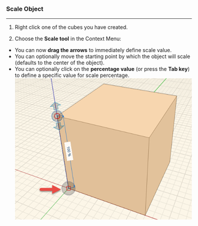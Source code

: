### Scale Object

---

1. Right click one of the cubes you have created.

2. Choose the **Scale tool** in the Context Menu:

  * You can now **drag the arrows** to immediately define scale value.
  * You can optionally move the starting point by which the object will scale \(defaults to the center of the object\).
  * You can optionally click on the **percentage value** \(or press the **Tab key**) to define a specific value for scale percentage. ![](./images/66a6e415-9a8f-4422-894d-ba8d4959f9bf.png)


